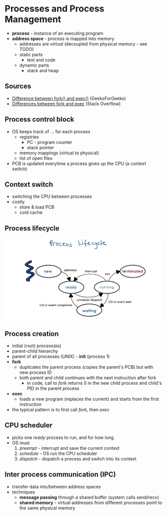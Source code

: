 # Processes and Process Management
- **process** - instance of an executing program
- **address space** - process is mapped into memory
    - addresses are _virtual_ (decoupled from physical memory - see TODO)
    - static parts
        - text and code
    - dynamic parts
        - stack and heap

## Sources
- [Difference between fork() and exec()](https://www.geeksforgeeks.org/difference-fork-exec/) (GeeksForGeeks)
- [Differences between fork and exec](https://stackoverflow.com/questions/1653340/differences-between-fork-and-exec) (Stack Overflow)

## Process control block
- OS keeps track of ... for each process
    - registries
        - PC - program counter
        - stack pointer
    - memory mappings (virtual to physical)
    - list of open files
- PCB is updated everytime a process gives up the CPU (a _context switch_)

## Context switch
- switching the CPU between processes
- costly
    - store & load PCB
    - cold cache

## Process lifecycle
![](_img/process-lifecycle.png)

## Process creation
- initial (root) process(es)
- parent-child hierarchy
- parent of all processes (UNIX) - **init** (process 1)
- **fork**
    - duplicates the parent process (copies the parent's PCB) but with new process ID
    - both parent and child continues with the next instruction after fork
        - in code, call to _fork_ returns 0 in the new child process and child's PID in the parent process
- **exec**
    - loads a new program (replaces the current) and starts from the first instruction
- the typical pattern is to first call _fork_, then _exec_

## CPU scheduler
- picks one _ready_ process to run, and for how long
- OS must
    1. _preempt_ - interrupt and save the current context
    2. _schedule_ - OS run the CPU scheduler
    3. _dispatch_ - dispatch a process and switch into its context

## Inter process communication (IPC)
- transfer data into/between address spaces
- techniques
    - **message passing** through a shared buffer (system calls send/recv)
    - **shared memory** - virtual addresses from different processes point to the same physical memory